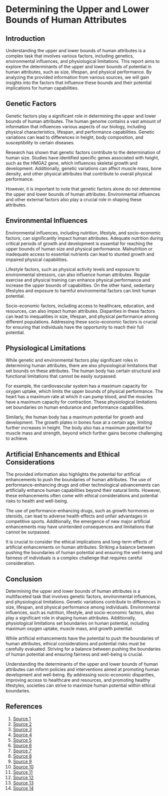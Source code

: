 # Determining the Upper and Lower Bounds of Human Attributes

## Introduction

Understanding the upper and lower bounds of human attributes is a complex task that involves various factors, including genetics, environmental influences, and physiological limitations. This report aims to explore the determinants of the upper and lower bounds of potential in human attributes, such as size, lifespan, and physical performance. By analyzing the provided information from various sources, we will gain insights into the factors that influence these bounds and their potential implications for human capabilities.

## Genetic Factors

Genetic factors play a significant role in determining the upper and lower bounds of human attributes. The human genome contains a vast amount of information that influences various aspects of our biology, including physical characteristics, lifespan, and performance capabilities. Genetic variations can lead to differences in height, body composition, and susceptibility to certain diseases.

Research has shown that genetic factors contribute to the determination of human size. Studies have identified specific genes associated with height, such as the HMGA2 gene, which influences skeletal growth and development. Additionally, genetic variations can affect muscle mass, bone density, and other physical attributes that contribute to overall physical performance.

However, it is important to note that genetic factors alone do not determine the upper and lower bounds of human attributes. Environmental influences and other external factors also play a crucial role in shaping these attributes.

## Environmental Influences

Environmental influences, including nutrition, lifestyle, and socio-economic factors, can significantly impact human attributes. Adequate nutrition during critical periods of growth and development is essential for reaching the upper bounds of human size and physical performance. Malnutrition or inadequate access to essential nutrients can lead to stunted growth and impaired physical capabilities.

Lifestyle factors, such as physical activity levels and exposure to environmental stressors, can also influence human attributes. Regular exercise and physical training can enhance physical performance and increase the upper bounds of capabilities. On the other hand, sedentary lifestyles and exposure to harmful environmental factors can limit human potential.

Socio-economic factors, including access to healthcare, education, and resources, can also impact human attributes. Disparities in these factors can lead to inequalities in size, lifespan, and physical performance among different populations. Addressing these socio-economic factors is crucial for ensuring that individuals have the opportunity to reach their full potential.

## Physiological Limitations

While genetic and environmental factors play significant roles in determining human attributes, there are also physiological limitations that set bounds on these attributes. The human body has certain structural and functional limitations that cannot be easily surpassed.

For example, the cardiovascular system has a maximum capacity for oxygen uptake, which limits the upper bounds of physical performance. The heart has a maximum rate at which it can pump blood, and the muscles have a maximum capacity for contraction. These physiological limitations set boundaries on human endurance and performance capabilities.

Similarly, the human body has a maximum potential for growth and development. The growth plates in bones fuse at a certain age, limiting further increases in height. The body also has a maximum potential for muscle mass and strength, beyond which further gains become challenging to achieve.

## Artificial Enhancements and Ethical Considerations

The provided information also highlights the potential for artificial enhancements to push the boundaries of human attributes. The use of performance-enhancing drugs and other technological advancements can artificially enhance human capabilities beyond their natural limits. However, these enhancements often come with ethical considerations and potential risks to health and well-being.

The use of performance-enhancing drugs, such as growth hormones or steroids, can lead to adverse health effects and unfair advantages in competitive sports. Additionally, the emergence of new major artificial enhancements may have unintended consequences and limitations that cannot be surpassed.

It is crucial to consider the ethical implications and long-term effects of artificial enhancements on human attributes. Striking a balance between pushing the boundaries of human potential and ensuring the well-being and fairness of individuals is a complex challenge that requires careful consideration.

## Conclusion

Determining the upper and lower bounds of human attributes is a multifaceted task that involves genetic factors, environmental influences, and physiological limitations. Genetic variations contribute to differences in size, lifespan, and physical performance among individuals. Environmental influences, such as nutrition, lifestyle, and socio-economic factors, also play a significant role in shaping human attributes. Additionally, physiological limitations set boundaries on human potential, including maximum oxygen uptake, muscle mass, and growth potential.

While artificial enhancements have the potential to push the boundaries of human attributes, ethical considerations and potential risks must be carefully evaluated. Striving for a balance between pushing the boundaries of human potential and ensuring fairness and well-being is crucial.

Understanding the determinants of the upper and lower bounds of human attributes can inform policies and interventions aimed at promoting human development and well-being. By addressing socio-economic disparities, improving access to healthcare and resources, and promoting healthy lifestyles, societies can strive to maximize human potential within ethical boundaries.

## References

1. [Source 1](https://www.frontiersin.org/journals/physiology/articles/10.3389/fphys.2017.00812/full)
2. [Source 2](https://www.ncbi.nlm.nih.gov/pmc/articles/PMC5662890/)
3. [Source 3](https://www.sciencedirect.com/science/article/pii/S0305750X19305212)
4. [Source 4](https://www.tandfonline.com/doi/full/10.1080/19452829.2021.1982880)
5. [Source 5](https://phys.org/news/2024-02-linking-environmental-genetic-human-behavior.html)
6. [Source 6](https://www.nature.com/articles/s41435-022-00192-6)
7. [Source 7](https://www.sciencedaily.com/releases/2024/02/240227172137.htm)
8. [Source 8](https://www.sciencedirect.com/science/article/pii/S0305750X19305212)
9. [Source 9](https://www.sciencedirect.com/science/article/abs/pii/S0305750X21002722)
10. [Source 10](https://phys.org/news/2024-02-linking-environmental-genetic-human-behavior.html)
11. [Source 11](https://www.nature.com/articles/s41467-024-46581-5)
12. [Source 12](https://esd.copernicus.org/articles/12/1393/2021/)
13. [Source 13](https://www.ncbi.nlm.nih.gov/books/NBK546639/)
14. [Source 14](https://www.kenhub.com/en/library/anatomy/action-potential)